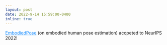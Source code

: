 ```yaml
---
layout: post
date: 2022-9-14 15:59:00-0400
inline: true
---
```


<a href="https://arxiv.org/abs/2206.09106" style="color: DodgerBlue">EmbodiedPose</a> (on embodied human pose estimation) accpeted to NeurIPS 2022!



